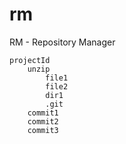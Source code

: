 
# rm
RM - Repository Manager

```
projectId
    unzip
        file1
        file2
        dir1
        .git
    commit1
    commit2
    commit3
``` 
